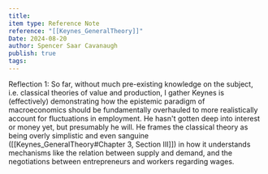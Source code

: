 ```yaml
---
title: 
item type: Reference Note
reference: "[[Keynes_GeneralTheory]]"
Date: 2024-08-20
author: Spencer Saar Cavanaugh
publish: true
tags:
---
```


Reflection 1: So far, without much pre-existing knowledge on the subject, i.e. classical theories of value and production, I gather Keynes is (effectively) demonstrating how the epistemic paradigm of macroeconomics should be fundamentally overhauled to more realistically account for fluctuations in employment. He hasn't gotten deep into interest or money yet, but presumably he will. He frames the classical theory as being overly simplistic and even sanguine ([[Keynes_GeneralTheory#Chapter 3, Section III]]) in how it understands mechanisms like the relation between supply and demand, and the negotiations between entrepreneurs and workers regarding wages.